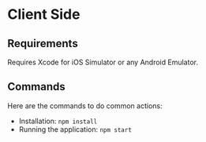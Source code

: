 # Client Side

## Requirements

Requires Xcode for iOS Simulator or any Android Emulator.

## Commands

Here are the commands to do common actions:

- Installation: `npm install`
- Running the application: `npm start`
